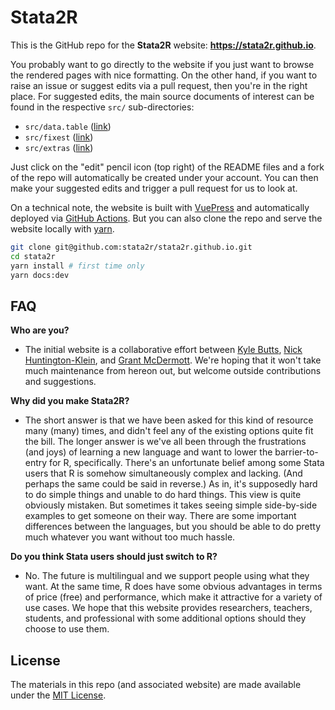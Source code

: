 # Stata2R

This is the GitHub repo for the **Stata2R** website:
**https://stata2r.github.io**.

You probably want to go directly to the website if you just want to browse the
rendered pages with nice formatting. On the other hand, if you want to raise an
issue or suggest edits via a pull request, then you're in the right place. For
suggested edits, the main source documents of interest can be found in the
respective `src/` sub-directories:

- `src/data.table` ([link](https://github.com/stata2r/stata2r.github.io/tree/main/src/data.table))
- `src/fixest` ([link](https://github.com/stata2r/stata2r.github.io/tree/main/src/fixest))
- `src/extras` ([link](https://github.com/stata2r/stata2r.github.io/tree/main/src/extras))

Just click on the "edit" pencil icon (top right) of the README files and a fork
of the repo will automatically be created under your account. You can then make
your suggested edits and trigger a pull request for us to look at.

On a technical note, the website is built with 
[VuePress](https://vuepress.vuejs.org/) and automatically deployed via 
[GitHub Actions](https://github.com/stata2r/stata2r.github.io/actions). But you 
can also clone the repo and serve the website locally with 
[yarn](https://classic.yarnpkg.com/en/).

```sh
git clone git@github.com:stata2r/stata2r.github.io.git
cd stata2r
yarn install # first time only
yarn docs:dev
```

## FAQ

**Who are you?** 

- The initial website is a collaborative effort between 
[Kyle Butts](https://github.com/kylebutts), 
[Nick Huntington-Klein](https://github.com/NickCH-K), and
[Grant McDermott](https://github.com/grantmcdermott). We're hoping that it won't
take much maintenance from hereon out, but welcome outside contributions and
suggestions.

**Why did you make Stata2R?**

- The short answer is that we have been asked for this kind of resource many
(many) times, and didn't feel any of the existing options quite fit the bill.
The longer answer is we've all been through the frustrations (and joys) of 
learning a new language and want to lower the barrier-to-entry for R, 
specifically. There's an unfortunate belief among some Stata users that R is 
somehow simultaneously complex and lacking. (And perhaps the same could be said
in reverse.) As in, it's supposedly hard to do simple things and unable to do 
hard things. This view is quite obviously mistaken. But sometimes it takes 
seeing simple side-by-side examples to get someone on their way. There are some
important differences between the languages, but you should be able to do pretty
much whatever you want without too much hassle.

**Do you think Stata users should just switch to R?**

- No. The future is multilingual and we support people using what they want. At
the same time, R does have some obvious advantages in terms of price (free) and
performance, which make it attractive for a variety of use cases. We hope that
this website provides researchers, teachers, students, and professional with 
some additional options should they choose to use them.

## License

The materials in this repo (and associated website) are made available under the
[MIT License](https://github.com/stata2r/stata2r.github.io/blob/main/LICENSE).